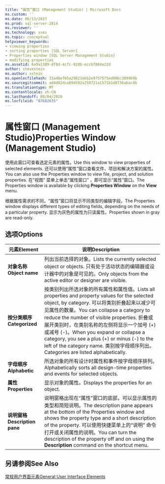 ```yaml
---
title: “属性”窗口 (Management Studio) | Microsoft Docs
ms.custom: ''
ms.date: 06/13/2017
ms.prod: sql-server-2014
ms.reviewer: ''
ms.technology: ssms
ms.topic: conceptual
helpviewer_keywords:
- viewing properties
- sorting properties [SQL Server]
- Properties window [SQL Server Management Studio]
- modifying properties
ms.assetid: 6a9a1389-df8d-4cfc-928b-eccbf884a22d
author: stevestein
ms.author: sstein
ms.openlocfilehash: 33a48ef65a29823abb2e9757575ed006c309969b
ms.sourcegitcommit: ad4d92dce894592a259721a1571b1d8736abacdb
ms.translationtype: MT
ms.contentlocale: zh-CN
ms.lasthandoff: 08/04/2020
ms.locfileid: "87682635"
---
```

# <a name="properties-window-management-studio"></a><span data-ttu-id="e614a-102">属性窗口 (Management Studio)</span><span class="sxs-lookup"><span data-stu-id="e614a-102">Properties Window (Management Studio)</span></span>
  <span data-ttu-id="e614a-103">使用此窗口可查看选定元素的属性。</span><span class="sxs-lookup"><span data-stu-id="e614a-103">Use this window to view properties of selected elements.</span></span> <span data-ttu-id="e614a-104">还可以使用“属性”窗口查看文件、项目和解决方案的属性。</span><span class="sxs-lookup"><span data-stu-id="e614a-104">You can also use the Properties window to view file, project, and solution properties.</span></span> <span data-ttu-id="e614a-105">在“视图”  菜单上单击“属性窗口”  ，即可显示“属性”窗口。</span><span class="sxs-lookup"><span data-stu-id="e614a-105">The Properties window is available by clicking **Properties Window** on the **View** menu.</span></span>  
  
 <span data-ttu-id="e614a-106">根据属性需求的不同，“属性”窗口将显示不同类型的编辑字段。</span><span class="sxs-lookup"><span data-stu-id="e614a-106">The Properties window displays different types of editing fields, depending on the needs of a particular property.</span></span> <span data-ttu-id="e614a-107">显示为灰色的属性为只读属性。</span><span class="sxs-lookup"><span data-stu-id="e614a-107">Properties shown in gray are read-only.</span></span>  
  
## <a name="options"></a><span data-ttu-id="e614a-108">选项</span><span class="sxs-lookup"><span data-stu-id="e614a-108">Options</span></span>  
  
|<span data-ttu-id="e614a-109">元素</span><span class="sxs-lookup"><span data-stu-id="e614a-109">Element</span></span>|<span data-ttu-id="e614a-110">说明</span><span class="sxs-lookup"><span data-stu-id="e614a-110">Description</span></span>|  
|-------------|-----------------|  
|<span data-ttu-id="e614a-111">**对象名称**</span><span class="sxs-lookup"><span data-stu-id="e614a-111">**Object name**</span></span>|<span data-ttu-id="e614a-112">列出当前选择的对象。</span><span class="sxs-lookup"><span data-stu-id="e614a-112">Lists the currently selected object or objects.</span></span> <span data-ttu-id="e614a-113">只有处于活动状态的编辑器或设计器中的对象是可见的。</span><span class="sxs-lookup"><span data-stu-id="e614a-113">Only objects from the active editor or designer are visible.</span></span>|  
|<span data-ttu-id="e614a-114">**按分类顺序**</span><span class="sxs-lookup"><span data-stu-id="e614a-114">**Categorized**</span></span>|<span data-ttu-id="e614a-115">按类别列出所选对象的所有属性和属性值。</span><span class="sxs-lookup"><span data-stu-id="e614a-115">Lists all properties and property values for the selected object, by category.</span></span> <span data-ttu-id="e614a-116">可以将类别折叠起来以减少可见属性的数量。</span><span class="sxs-lookup"><span data-stu-id="e614a-116">You can collapse a category to reduce the number of visible properties.</span></span> <span data-ttu-id="e614a-117">折叠或展开类别时，在类别名称的左侧将显示一个加号 (+) 或减号 (-)。</span><span class="sxs-lookup"><span data-stu-id="e614a-117">When you expand or collapse a category, you see a plus (+) or minus (-) to the left of the category name.</span></span> <span data-ttu-id="e614a-118">类别按字母顺序列出。</span><span class="sxs-lookup"><span data-stu-id="e614a-118">Categories are listed alphabetically.</span></span>|  
|<span data-ttu-id="e614a-119">**字母顺序**</span><span class="sxs-lookup"><span data-stu-id="e614a-119">**Alphabetic**</span></span>|<span data-ttu-id="e614a-120">所选对象的所有设计时属性和事件按字母顺序排列。</span><span class="sxs-lookup"><span data-stu-id="e614a-120">Alphabetically sorts all design-time properties and events for selected objects.</span></span>|  
|<span data-ttu-id="e614a-121">**属性**</span><span class="sxs-lookup"><span data-stu-id="e614a-121">**Properties**</span></span>|<span data-ttu-id="e614a-122">显示对象的属性。</span><span class="sxs-lookup"><span data-stu-id="e614a-122">Displays the properties for an object.</span></span>|  
|<span data-ttu-id="e614a-123">**说明窗格**</span><span class="sxs-lookup"><span data-stu-id="e614a-123">**Description pane**</span></span>|<span data-ttu-id="e614a-124">说明窗格出现在“属性”窗口的底部，可以显示属性的类型和简短说明。</span><span class="sxs-lookup"><span data-stu-id="e614a-124">The description pane appears at the bottom of the Properties window and shows the property type and a short description of the property.</span></span> <span data-ttu-id="e614a-125">可以使用快捷菜单上的“说明”  命令打开或关闭属性的说明。</span><span class="sxs-lookup"><span data-stu-id="e614a-125">You can turn the description of the property off and on using the **Description** command on the shortcut menu.</span></span>|  
  
## <a name="see-also"></a><span data-ttu-id="e614a-126">另请参阅</span><span class="sxs-lookup"><span data-stu-id="e614a-126">See Also</span></span>  
 [<span data-ttu-id="e614a-127">常规用户界面元素</span><span class="sxs-lookup"><span data-stu-id="e614a-127">General User Interface Elements</span></span>](general-user-interface-elements.md)  
  
  
